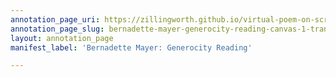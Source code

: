 ```yaml
---
annotation_page_uri: https://zillingworth.github.io/virtual-poem-on-screen/annotations/bernadette-mayer-generocity-reading-canvas-1-transcription.json
annotation_page_slug: bernadette-mayer-generocity-reading-canvas-1-transcription
layout: annotation_page
manifest_label: 'Bernadette Mayer: Generocity Reading'

---
```

